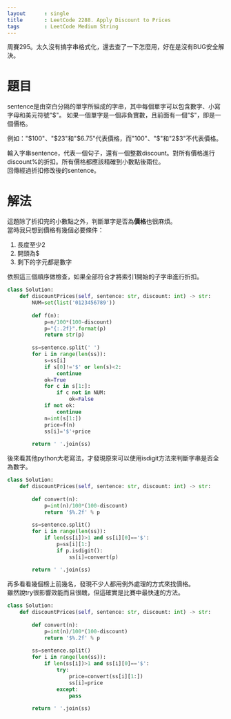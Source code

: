 ```yaml
--- 
layout      : single
title       : LeetCode 2288. Apply Discount to Prices
tags        : LeetCode Medium String
---
```

周賽295。太久沒有搞字串格式化，還去查了一下怎麼用，好在是沒有BUG安全解決。

# 題目
sentence是由空白分隔的單字所組成的字串，其中每個單字可以包含數字、小寫字母和美元符號"$"。  
如果一個單字是一個非負實數，且前面有一個"$"，即是一個價格。  

例如："$100"、"$23"和"$6.75"代表價格，而"100"、"$"和"2$3"不代表價格。

輸入字串sentence，代表一個句子，還有一個整數discount。對所有價格進行discount%的折扣。所有價格都應該精確到小數點後兩位。  
回傳經過折扣修改後的sentence。  

# 解法
這題除了折扣完的小數點之外，判斷單字是否為**價格**也很麻煩。  
當時我只想到價格有幾個必要條件：  
1. 長度至少2  
2. 開頭為$  
3. 剩下的字元都是數字  

依照這三個順序做檢查，如果全部符合才將索引1開始的子字串進行折扣。

```python
class Solution:
    def discountPrices(self, sentence: str, discount: int) -> str:
        NUM=set(list('0123456789'))
        
        def f(n):
            p=n/100*(100-discount)
            p="{:.2f}".format(p)
            return str(p)
        
        ss=sentence.split(' ')
        for i in range(len(ss)):
            s=ss[i]
            if s[0]!='$' or len(s)<2:
                continue
            ok=True
            for c in s[1:]:
                if c not in NUM:
                    ok=False
            if not ok:
                continue
            n=int(s[1:])
            price=f(n)
            ss[i]='$'+price
            
        return ' '.join(ss)
```

後來看其他python大老寫法，才發現原來可以使用isdigit方法來判斷字串是否全為數字。  

```python
class Solution:
    def discountPrices(self, sentence: str, discount: int) -> str:
        
        def convert(n):
            p=int(n)/100*(100-discount)
            return '$%.2f' % p
        
        ss=sentence.split()
        for i in range(len(ss)):
            if len(ss[i])>1 and ss[i][0]=='$':
                p=ss[i][1:]
                if p.isdigit():
                    ss[i]=convert(p)  
                
        return ' '.join(ss)
```

再多看看幾個榜上前幾名，發現不少人都用例外處理的方式來找價格。  
雖然說try很影響效能而且很醜，但這確實是比賽中最快速的方法。

```python
class Solution:
    def discountPrices(self, sentence: str, discount: int) -> str:
        
        def convert(n):
            p=int(n)/100*(100-discount)
            return '$%.2f' % p
        
        ss=sentence.split()
        for i in range(len(ss)):
            if len(ss[i])>1 and ss[i][0]=='$':
                try:
                    price=convert(ss[i][1:])
                    ss[i]=price
                except:
                    pass
                    
        return ' '.join(ss)
```